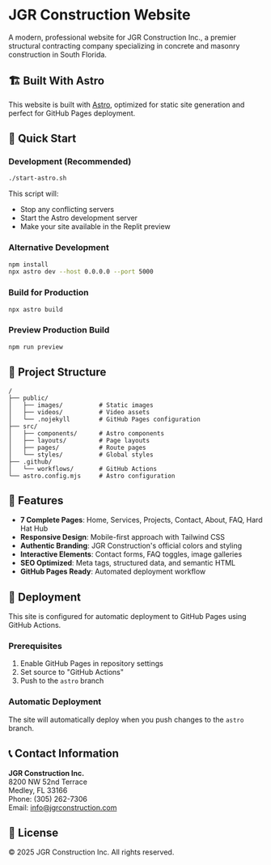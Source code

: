 # JGR Construction Website

A modern, professional website for JGR Construction Inc., a premier structural contracting company specializing in concrete and masonry construction in South Florida.

## 🏗️ Built With Astro

This website is built with [Astro](https://astro.build), optimized for static site generation and perfect for GitHub Pages deployment.

## 🚀 Quick Start

### Development (Recommended)
```bash
./start-astro.sh
```
This script will:
- Stop any conflicting servers
- Start the Astro development server
- Make your site available in the Replit preview

### Alternative Development
```bash
npm install
npx astro dev --host 0.0.0.0 --port 5000
```

### Build for Production
```bash
npx astro build
```

### Preview Production Build
```bash
npm run preview
```

## 📁 Project Structure

```
/
├── public/
│   ├── images/          # Static images
│   ├── videos/          # Video assets
│   └── .nojekyll        # GitHub Pages configuration
├── src/
│   ├── components/      # Astro components
│   ├── layouts/         # Page layouts
│   ├── pages/           # Route pages
│   └── styles/          # Global styles
├── .github/
│   └── workflows/       # GitHub Actions
└── astro.config.mjs     # Astro configuration
```

## 🎨 Features

- **7 Complete Pages**: Home, Services, Projects, Contact, About, FAQ, Hard Hat Hub
- **Responsive Design**: Mobile-first approach with Tailwind CSS
- **Authentic Branding**: JGR Construction's official colors and styling
- **Interactive Elements**: Contact forms, FAQ toggles, image galleries
- **SEO Optimized**: Meta tags, structured data, and semantic HTML
- **GitHub Pages Ready**: Automated deployment workflow

## 🔧 Deployment

This site is configured for automatic deployment to GitHub Pages using GitHub Actions.

### Prerequisites
1. Enable GitHub Pages in repository settings
2. Set source to "GitHub Actions"
3. Push to the `astro` branch

### Automatic Deployment
The site will automatically deploy when you push changes to the `astro` branch.

## 📞 Contact Information

**JGR Construction Inc.**  
8200 NW 52nd Terrace  
Medley, FL 33166  
Phone: (305) 262-7306  
Email: info@jgrconstruction.com

## 📄 License

© 2025 JGR Construction Inc. All rights reserved.